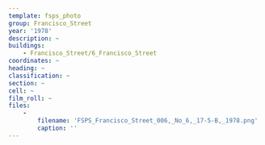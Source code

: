 ```yaml
---
template: fsps_photo
group: Francisco_Street
year: '1978'
description: ~
buildings:
    - Francisco_Street/6_Francisco_Street
coordinates: ~
heading: ~
classification: ~
section: ~
cell: ~
film_roll: ~
files:
    -
        filename: 'FSPS_Francisco_Street_006,_No_6,_17-5-B,_1978.png'
        caption: ''
---
```

